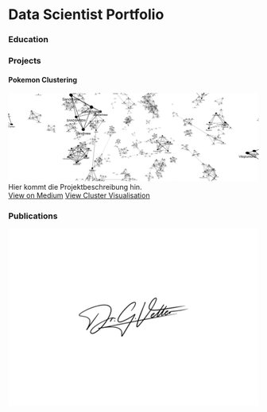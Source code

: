 # Data Scientist Portfolio

### Education


### Projects


#### Pokemon Clustering
![Thumbnail](/assets/graph%20(1).png)
Hier kommt die Projektbeschreibung hin.<br>
[View on Medium](https://medium.com/@georg.vetter.privat) [View Cluster Visualisation](/assets/ClusterViz.html)

### Publications



![Signature](/assets/Unterschrift.jpg)